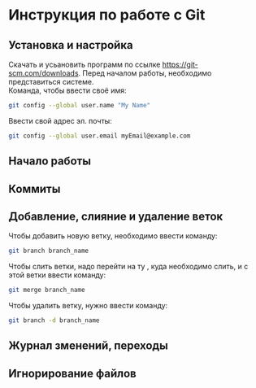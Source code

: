 # Инструкция по работе с  Git

## Установка и настройка
Скачать и усьановить программ по ссылке https://git-scm.com/downloads.
Перед началом работы, необходимо представиться системе.\
Команда, чтобы ввести своё имя:

```sh
git config --global user.name "My Name"
```
Ввести свой адрес эл. почты:

```sh
git config --global user.email myEmail@example.com
```

## Начало работы

## Коммиты

## Добавление, слияние и удаление веток

Чтобы добавить новую ветку, необходимо ввести команду:

```sh
git branch branch_name
```

Чтобы слить ветки, надо перейти на ту , куда необходимо слить, и с этой ветки ввести команду:

```sh
git merge branch_name
```

Чтобы удалить ветку, нужно ввести команду:

```sh
git branch -d branch_name
```

## Журнал зменений, переходы

## Игнорирование файлов
